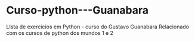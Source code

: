 # Curso-python---Guanabara
LIsta de exercicios em Python - curso do Gustavo Guanabara
Relacionado com os cursos de python dos mundos 1 e 2
